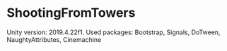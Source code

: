# ShootingFromTowers
Unity version: 2019.4.22f1.
Used packages: Bootstrap, Signals, DoTween, NaughtyAttributes, Cinemachine

